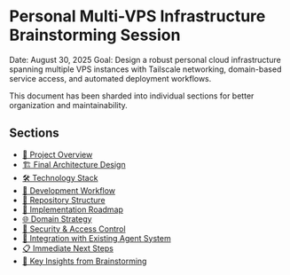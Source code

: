 # Personal Multi-VPS Infrastructure Brainstorming Session

Date: August 30, 2025 Goal: Design a robust personal cloud infrastructure
spanning multiple VPS instances with Tailscale networking, domain-based service
access, and automated deployment workflows.

This document has been sharded into individual sections for better organization and maintainability.

## Sections

- [🎯 Project Overview](./project-overview.md)
- [🏗️ Final Architecture Design](./final-architecture-design.md)
- [🛠️ Technology Stack](./technology-stack.md)
- [🚀 Development Workflow](./development-workflow.md)
- [📁 Repository Structure](./repository-structure.md)
- [🔧 Implementation Roadmap](./implementation-roadmap.md)
- [🌐 Domain Strategy](./domain-strategy.md)
- [🔐 Security & Access Control](./security-and-access-control.md)
- [🎯 Integration with Existing Agent System](./integration-with-existing-agent-system.md)
- [📋 Immediate Next Steps](./immediate-next-steps.md)
- [🧠 Key Insights from Brainstorming](./key-insights-from-brainstorming.md)